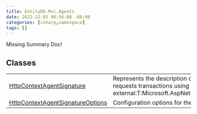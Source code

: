```yaml
---
title: EntityDb.Mvc.Agents
date: 2022-12-05 00:54:08 -08:00
categories: [csharp,namespace]
tags: []
---
```


Missing Summary Doc!
## Classes
<table><tr><td><a href='/posts/csharp.member.entitydb.mvc.agents.httpcontextagentsignature/'>HttpContextAgentSignature</a></td><td>
Represents the description of an agent who requests transactions using an
[see external:T:Microsoft.AspNetCore.Http.HttpContext].
</td></tr><tr><td><a href='/posts/csharp.member.entitydb.mvc.agents.httpcontextagentsignatureoptions/'>HttpContextAgentSignatureOptions</a></td><td>
Configuration options for the Http Context agent.
</td></tr></table>
